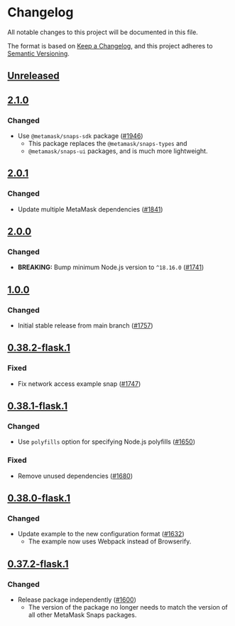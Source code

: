# Changelog
All notable changes to this project will be documented in this file.

The format is based on [Keep a Changelog](https://keepachangelog.com/en/1.0.0/),
and this project adheres to [Semantic Versioning](https://semver.org/spec/v2.0.0.html).

## [Unreleased]

## [2.1.0]
### Changed
- Use `@metamask/snaps-sdk` package ([#1946](https://github.com/MetaMask/snaps/pull/1946))
  - This package replaces the `@metamask/snaps-types` and
  - `@metamask/snaps-ui` packages, and is much more lightweight.

## [2.0.1]
### Changed
- Update multiple MetaMask dependencies ([#1841](https://github.com/MetaMask/snaps/pull/1841))

## [2.0.0]
### Changed
- **BREAKING:** Bump minimum Node.js version to `^18.16.0` ([#1741](https://github.com/MetaMask/snaps/pull/1741))

## [1.0.0]
### Changed
- Initial stable release from main branch ([#1757](https://github.com/MetaMask/snaps/pull/1757))

## [0.38.2-flask.1]
### Fixed
- Fix network access example snap ([#1747](https://github.com/MetaMask/snaps/pull/1747))

## [0.38.1-flask.1]
### Changed
- Use `polyfills` option for specifying Node.js polyfills ([#1650](https://github.com/MetaMask/snaps/pull/1650))

### Fixed
- Remove unused dependencies ([#1680](https://github.com/MetaMask/snaps/pull/1680))

## [0.38.0-flask.1]
### Changed
- Update example to the new configuration format ([#1632](https://github.com/MetaMask/snaps/pull/1632))
  - The example now uses Webpack instead of Browserify.

## [0.37.2-flask.1]
### Changed
- Release package independently ([#1600](https://github.com/MetaMask/snaps/pull/1600))
  - The version of the package no longer needs to match the version of all other
    MetaMask Snaps packages.

[Unreleased]: https://github.com/MetaMask/snaps/compare/@metamask/network-example-snap@2.1.0...HEAD
[2.1.0]: https://github.com/MetaMask/snaps/compare/@metamask/network-example-snap@2.0.1...@metamask/network-example-snap@2.1.0
[2.0.1]: https://github.com/MetaMask/snaps/compare/@metamask/network-example-snap@2.0.0...@metamask/network-example-snap@2.0.1
[2.0.0]: https://github.com/MetaMask/snaps/compare/@metamask/network-example-snap@1.0.0...@metamask/network-example-snap@2.0.0
[1.0.0]: https://github.com/MetaMask/snaps/compare/@metamask/network-example-snap@0.38.2-flask.1...@metamask/network-example-snap@1.0.0
[0.38.2-flask.1]: https://github.com/MetaMask/snaps/compare/@metamask/network-example-snap@0.38.1-flask.1...@metamask/network-example-snap@0.38.2-flask.1
[0.38.1-flask.1]: https://github.com/MetaMask/snaps/compare/@metamask/network-example-snap@0.38.0-flask.1...@metamask/network-example-snap@0.38.1-flask.1
[0.38.0-flask.1]: https://github.com/MetaMask/snaps/compare/@metamask/network-example-snap@0.37.2-flask.1...@metamask/network-example-snap@0.38.0-flask.1
[0.37.2-flask.1]: https://github.com/MetaMask/snaps/releases/tag/@metamask/network-example-snap@0.37.2-flask.1
